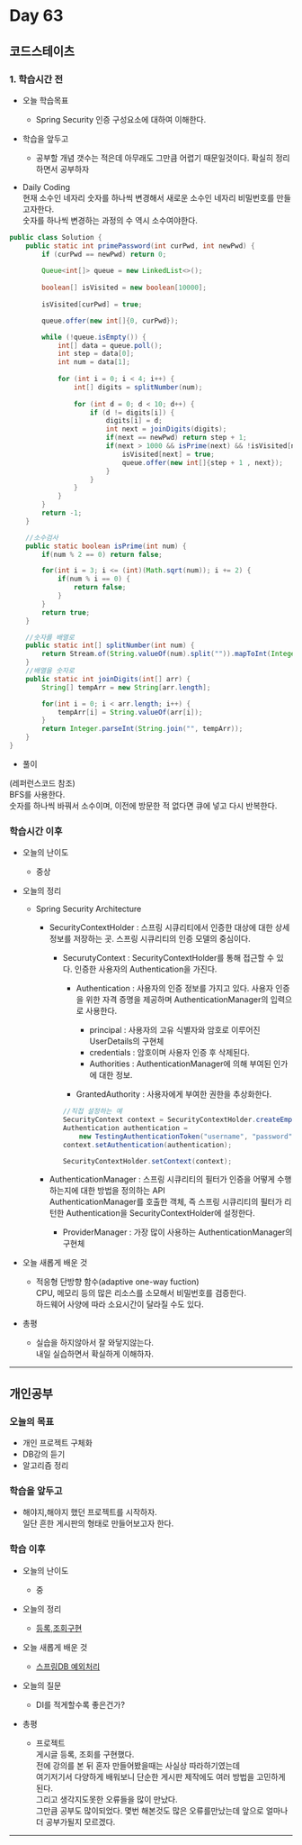 # Day 63

## 코드스테이츠

### 1. 학습시간 전
* 오늘 학습목표

    - Spring Security 인증 구성요소에 대하여 이해한다.

* 학습을 앞두고

    - 공부할 개념 갯수는 적은데 아무래도 그만큼 어렵기 때문일것이다. 확실히 정리하면서 공부하자  

* Daily Coding  
현재 소수인 네자리 숫자를 하나씩 변경해서 새로운 소수인 네자리 비밀번호를 만들고자한다.  
숫자를 하나씩 변경하는 과정의 수 역시 소수여야한다.

```java
public class Solution { 
	public static int primePassword(int curPwd, int newPwd) {
		if (curPwd == newPwd) return 0;
		
		Queue<int[]> queue = new LinkedList<>();
		
		boolean[] isVisited = new boolean[10000];
		
		isVisited[curPwd] = true;

		queue.offer(new int[]{0, curPwd});

		while (!queue.isEmpty()) {
			int[] data = queue.poll();
			int step = data[0];
			int num = data[1];
			
			for (int i = 0; i < 4; i++) {
				int[] digits = splitNumber(num);
				
				for (int d = 0; d < 10; d++) {
					if (d != digits[i]) {
						digits[i] = d;
						int next = joinDigits(digits);
						if(next == newPwd) return step + 1;
						if(next > 1000 && isPrime(next) && !isVisited[next]) {
							isVisited[next] = true;
							queue.offer(new int[]{step + 1 , next});
						}
					}
				}
			}
		}
		return -1;
	}

    //소수검사
	public static boolean isPrime(int num) {
		if(num % 2 == 0) return false;

		for(int i = 3; i <= (int)(Math.sqrt(num)); i += 2) {
			if(num % i == 0) {
				return false;
			}
		}
		return true;
	}

    //숫자를 배열로
	public static int[] splitNumber(int num) {
		return Stream.of(String.valueOf(num).split("")).mapToInt(Integer::parseInt).toArray();
	}
    //배열을 숫자로
	public static int joinDigits(int[] arr) {
		String[] tempArr = new String[arr.length];

		for(int i = 0; i < arr.length; i++) {
			tempArr[i] = String.valueOf(arr[i]);
		}
		return Integer.parseInt(String.join("", tempArr));
	}
}
```  
* 풀이  

(레퍼런스코드 참조)  
BFS를 사용한다.  
숫자를 하나씩 바꿔서 소수이며, 이전에 방문한 적 없다면 큐에 넣고 다시 반복한다.  



### 학습시간 이후
* 오늘의 난이도

	- 중상
* 오늘의 정리

    - Spring Security Architecture  
        - SecurityContextHolder : 스프링 시큐리티에서 인증한 대상에 대한 상세 정보를 저장하는 곳. 스프링 시큐리티의 인증 모델의 중심이다.  

            - SecurutyContext : SecurityContextHolder를 통해 접근할 수 있다. 인증한 사용자의 Authentication을 가진다.
                - Authentication : 사용자의 인증 정보를 가지고 있다. 사용자 인증을 위한 자격 증명을 제공하며 AuthenticationManager의 입력으로 사용한다.  
                    - principal : 사용자의 고유 식별자와 암호로 이루어진 UserDetails의 구현체
                    - credentials : 암호이며 사용자 인증 후 삭제된다.
                    - Authorities : AuthenticationManager에 의해 부여된 인가에 대한 정보.

                - GrantedAuthority : 사용자에게 부여한 권한을 추상화한다.  
                ```java
                //직접 설정하는 예
                SecurityContext context = SecurityContextHolder.createEmptyContext(); // (1)
                Authentication authentication =
                    new TestingAuthenticationToken("username", "password", "ROLE_USER"); // (2)
                context.setAuthentication(authentication);

                SecurityContextHolder.setContext(context);
                ```
        - AuthenticationManager : 스프링 시큐리티의 필터가 인증을 어떻게 수행하는지에 대한 방법을 정의하는 API  
            AuthenticationManager를 호출한 객체, 즉 스프링 시큐리티의 필터가 리턴한 Authentication을 SecurityContextHolder에 설정한다.  
            - ProviderManager : 가장 많이 사용하는 AuthenticationManager의 구현체

            
* 오늘 새롭게 배운 것

    - 적응형 단방향 함수(adaptive one-way fuction)  
    CPU, 메모리 등의 많은 리소스를 소모해서 비밀번호를 검증한다.  
    하드웨어 사양에 따라 소요시간이 달라질 수도 있다.  

* 총평 

	- 실습을 하지않아서 잘 와닿지않는다.  
	내일 실습하면서 확실하게 이해하자.

---
## 개인공부  

### 오늘의 목표
- 개인 프로젝트 구체화
- DB강의 듣기
- 알고리즘 정리

### 학습을 앞두고

- 해야지,해야지 했던 프로젝트를 시작하자.  
일단 흔한 게시판의 형태로 만들어보고자 한다.

### 학습 이후
* 오늘의 난이도

	- 중
* 오늘의 정리

	- [등록,조회구현](../../Project/SimpleBoard/Log_About_Project.md)
* 오늘 새롭게 배운 것

    - [스프링DB 예외처리](/lecture/Spring_DB_1/5_Exception_Spring.md)

* 오늘의 질문

	- DI를 적게할수록 좋은건가?
* 총평 

	- 프로젝트  
	게시글 등록, 조회를 구현했다.  
	전에 강의를 본 뒤 혼자 만들어봤을때는 사실상 따라하기였는데  
	여기저기서 다양하게 배워보니 단순한 게시판 제작에도 여러 방법을 고민하게된다.  
	그리고 생각지도못한 오류들을 많이 만났다.  
	그만큼 공부도 많이되었다. 몇번 해본것도 많은 오류를만났는데 앞으로 얼마나 더 공부가될지 모르겠다.
---